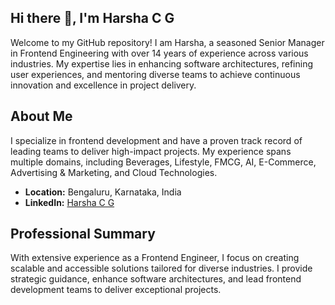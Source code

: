 ## Hi there 👋, I'm Harsha C G

Welcome to my GitHub repository! I am Harsha, a seasoned Senior Manager in Frontend Engineering with over 14 years of experience across various industries. My expertise lies in enhancing software architectures, refining user experiences, and mentoring diverse teams to achieve continuous innovation and excellence in project delivery.

## About Me

I specialize in frontend development and have a proven track record of leading teams to deliver high-impact projects. My experience spans multiple domains, including Beverages, Lifestyle, FMCG, AI, E-Commerce, Advertising & Marketing, and Cloud Technologies.

- **Location:** Bengaluru, Karnataka, India
- **LinkedIn:** [Harsha C G](https://www.linkedin.com/in/harshacg)

## Professional Summary

With extensive experience as a Frontend Engineer, I focus on creating scalable and accessible solutions tailored for diverse industries. I provide strategic guidance, enhance software architectures, and lead frontend development teams to deliver exceptional projects.

<!--
**cgharsha/cgharsha** is a ✨ _special_ ✨ repository because its `README.md` (this file) appears on your GitHub profile.

Here are some ideas to get you started:

- 🔭 I’m currently working on ...
- 🌱 I’m currently learning ...
- 👯 I’m looking to collaborate on ...
- 🤔 I’m looking for help with ...
- 💬 Ask me about ...
- 📫 How to reach me: ...
- 😄 Pronouns: ...
- ⚡ Fun fact: ...
-->
